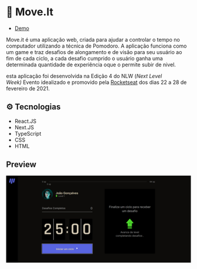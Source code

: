 # 🚀 **Move.It**
- [Demo](https://moveit-sable-six.vercel.app/)

Move.it  é uma aplicação web, criada para ajudar a controlar o tempo no computador utilizando a técnica de Pomodoro. A aplicação funciona como um game e traz desafios de alongamento e de visão para seu usuário ao fim de cada ciclo, a cada desafio cumprido o usuário ganha uma determinada quantidade de experiência oque o permite subir de nivel. 

esta aplicação foi desenvolvida na Edição 4 do NLW (*Next Level Week)* Evento idealizado e promovido pela [Rocketseat](https://rocketseat.com.br/) dos dias 22 a 28 de fevereiro de 2021.

## **⚙ Tecnologias**

- React.JS
- Next.JS
- TypeScript
- CSS
- HTML

## Preview
![Home](https://github.com/Codebyjoao/Moveit-NLW4/blob/main/preview/Move.it-Home.png)
